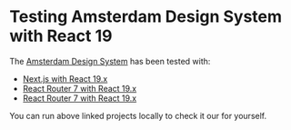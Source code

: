 # Testing Amsterdam Design System with React 19

The [Amsterdam Design System](https://github.com/Amsterdam/design-system) has been tested with:

- [Next.js with React 19.x](my-nextjs-app)
- [React Router 7 with React 19.x](my-react-router-app-spa)
- [React Router 7 with React 19.x](my-react-router-app-ssr)

You can run above linked projects locally to check it our for yourself.
